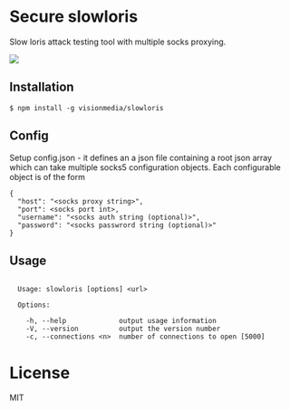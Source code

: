 
# Secure slowloris

  Slow loris attack testing tool with multiple socks proxying.

  ![](http://25.media.tumblr.com/tumblr_lzvsw7qrH81r94sbdo1_500.gif)

## Installation

```
$ npm install -g visionmedia/slowloris
```

## Config

Setup config.json - it defines an a json file containing a root json array which can take multiple socks5 configuration objects.
Each configurable object is of the form

```
{
  "host": "<socks proxy string>",
  "port": <socks port int>,
  "username": "<socks auth string (optional)>",
  "password": "<socks passwrord string (optional)>"
}
```


## Usage

```

  Usage: slowloris [options] <url>

  Options:

    -h, --help             output usage information
    -V, --version          output the version number
    -c, --connections <n>  number of connections to open [5000]

```

# License

  MIT
